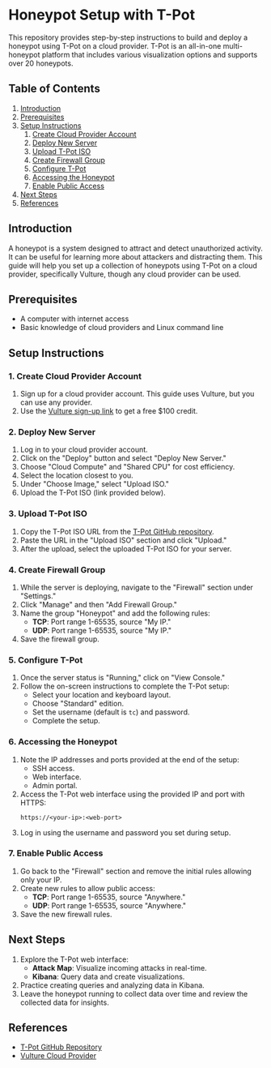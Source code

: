 # Honeypot Setup with T-Pot

This repository provides step-by-step instructions to build and deploy a honeypot using T-Pot on a cloud provider. T-Pot is an all-in-one multi-honeypot platform that includes various visualization options and supports over 20 honeypots.

## Table of Contents

1. [Introduction](#introduction)
2. [Prerequisites](#prerequisites)
3. [Setup Instructions](#setup-instructions)
    1. [Create Cloud Provider Account](#create-cloud-provider-account)
    2. [Deploy New Server](#deploy-new-server)
    3. [Upload T-Pot ISO](#upload-t-pot-iso)
    4. [Create Firewall Group](#create-firewall-group)
    5. [Configure T-Pot](#configure-t-pot)
    6. [Accessing the Honeypot](#accessing-the-honeypot)
    7. [Enable Public Access](#enable-public-access)
4. [Next Steps](#next-steps)
5. [References](#references)

## Introduction

A honeypot is a system designed to attract and detect unauthorized activity. It can be useful for learning more about attackers and distracting them. This guide will help you set up a collection of honeypots using T-Pot on a cloud provider, specifically Vulture, though any cloud provider can be used.

## Prerequisites

- A computer with internet access
- Basic knowledge of cloud providers and Linux command line

## Setup Instructions

### 1. Create Cloud Provider Account

1. Sign up for a cloud provider account. This guide uses Vulture, but you can use any provider.
2. Use the [Vulture sign-up link](https://www.vultr.com/) to get a free $100 credit.

### 2. Deploy New Server

1. Log in to your cloud provider account.
2. Click on the "Deploy" button and select "Deploy New Server."
3. Choose "Cloud Compute" and "Shared CPU" for cost efficiency.
4. Select the location closest to you.
5. Under "Choose Image," select "Upload ISO."
6. Upload the T-Pot ISO (link provided below).

### 3. Upload T-Pot ISO

1. Copy the T-Pot ISO URL from the [T-Pot GitHub repository](https://github.com/dtag-dev-sec/tpotce).
2. Paste the URL in the "Upload ISO" section and click "Upload."
3. After the upload, select the uploaded T-Pot ISO for your server.

### 4. Create Firewall Group

1. While the server is deploying, navigate to the "Firewall" section under "Settings."
2. Click "Manage" and then "Add Firewall Group."
3. Name the group "Honeypot" and add the following rules:
    - **TCP**: Port range 1-65535, source "My IP."
    - **UDP**: Port range 1-65535, source "My IP."
4. Save the firewall group.

### 5. Configure T-Pot

1. Once the server status is "Running," click on "View Console."
2. Follow the on-screen instructions to complete the T-Pot setup:
    - Select your location and keyboard layout.
    - Choose "Standard" edition.
    - Set the username (default is `tc`) and password.
    - Complete the setup.

### 6. Accessing the Honeypot

1. Note the IP addresses and ports provided at the end of the setup:
    - SSH access.
    - Web interface.
    - Admin portal.
2. Access the T-Pot web interface using the provided IP and port with HTTPS:
    ```plaintext
    https://<your-ip>:<web-port>
    ```
3. Log in using the username and password you set during setup.

### 7. Enable Public Access

1. Go back to the "Firewall" section and remove the initial rules allowing only your IP.
2. Create new rules to allow public access:
    - **TCP**: Port range 1-65535, source "Anywhere."
    - **UDP**: Port range 1-65535, source "Anywhere."
3. Save the new firewall rules.

## Next Steps

1. Explore the T-Pot web interface:
    - **Attack Map**: Visualize incoming attacks in real-time.
    - **Kibana**: Query data and create visualizations.
2. Practice creating queries and analyzing data in Kibana.
3. Leave the honeypot running to collect data over time and review the collected data for insights.

## References

- [T-Pot GitHub Repository](https://github.com/dtag-dev-sec/tpotce)
- [Vulture Cloud Provider](https://www.vultr.com/)
